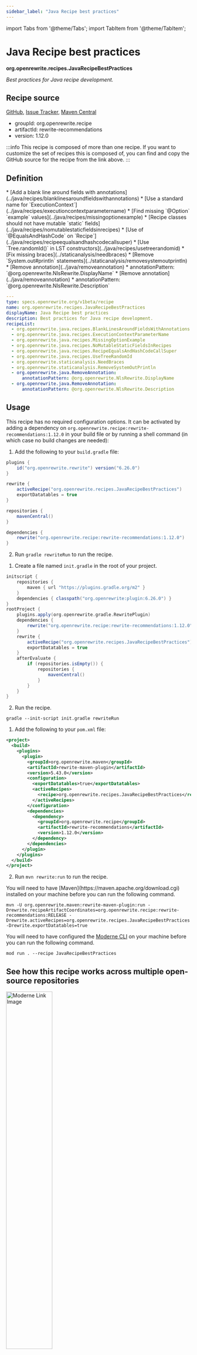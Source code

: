 ```yaml
---
sidebar_label: "Java Recipe best practices"
---
```


import Tabs from '@theme/Tabs';
import TabItem from '@theme/TabItem';

# Java Recipe best practices

**org.openrewrite.recipes.JavaRecipeBestPractices**

_Best practices for Java recipe development._

## Recipe source

[GitHub](https://github.com/openrewrite/rewrite-recommendations/blob/main/src/main/resources/META-INF/rewrite/openrewrite.yml), [Issue Tracker](https://github.com/openrewrite/rewrite-recommendations/issues), [Maven Central](https://central.sonatype.com/artifact/org.openrewrite.recipe/rewrite-recommendations/1.12.0/jar)

* groupId: org.openrewrite.recipe
* artifactId: rewrite-recommendations
* version: 1.12.0

:::info
This recipe is composed of more than one recipe. If you want to customize the set of recipes this is composed of, you can find and copy the GitHub source for the recipe from the link above.
:::

## Definition

<Tabs groupId="recipeType">
<TabItem value="recipe-list" label="Recipe List" >
* [Add a blank line around fields with annotations](../java/recipes/blanklinesaroundfieldswithannotations)
* [Use a standard name for `ExecutionContext`](../java/recipes/executioncontextparametername)
* [Find missing `@Option` `example` values](../java/recipes/missingoptionexample)
* [Recipe classes should not have mutable `static` fields](../java/recipes/nomutablestaticfieldsinrecipes)
* [Use of `@EqualsAndHashCode` on `Recipe`](../java/recipes/recipeequalsandhashcodecallsuper)
* [Use `Tree.randomId()` in LST constructors](../java/recipes/usetreerandomid)
* [Fix missing braces](../staticanalysis/needbraces)
* [Remove `System.out#println` statements](../staticanalysis/removesystemoutprintln)
* [Remove annotation](../java/removeannotation)
  * annotationPattern: `@org.openrewrite.NlsRewrite.DisplayName`
* [Remove annotation](../java/removeannotation)
  * annotationPattern: `@org.openrewrite.NlsRewrite.Description`

</TabItem>

<TabItem value="yaml-recipe-list" label="Yaml Recipe List">

```yaml
---
type: specs.openrewrite.org/v1beta/recipe
name: org.openrewrite.recipes.JavaRecipeBestPractices
displayName: Java Recipe best practices
description: Best practices for Java recipe development.
recipeList:
  - org.openrewrite.java.recipes.BlankLinesAroundFieldsWithAnnotations
  - org.openrewrite.java.recipes.ExecutionContextParameterName
  - org.openrewrite.java.recipes.MissingOptionExample
  - org.openrewrite.java.recipes.NoMutableStaticFieldsInRecipes
  - org.openrewrite.java.recipes.RecipeEqualsAndHashCodeCallSuper
  - org.openrewrite.java.recipes.UseTreeRandomId
  - org.openrewrite.staticanalysis.NeedBraces
  - org.openrewrite.staticanalysis.RemoveSystemOutPrintln
  - org.openrewrite.java.RemoveAnnotation:
      annotationPattern: @org.openrewrite.NlsRewrite.DisplayName
  - org.openrewrite.java.RemoveAnnotation:
      annotationPattern: @org.openrewrite.NlsRewrite.Description

```
</TabItem>
</Tabs>

## Usage

This recipe has no required configuration options. It can be activated by adding a dependency on `org.openrewrite.recipe:rewrite-recommendations:1.12.0` in your build file or by running a shell command (in which case no build changes are needed): 
<Tabs groupId="projectType">
<TabItem value="gradle" label="Gradle">

1. Add the following to your `build.gradle` file:

```groovy title="build.gradle"
plugins {
    id("org.openrewrite.rewrite") version("6.26.0")
}

rewrite {
    activeRecipe("org.openrewrite.recipes.JavaRecipeBestPractices")
    exportDatatables = true
}

repositories {
    mavenCentral()
}

dependencies {
    rewrite("org.openrewrite.recipe:rewrite-recommendations:1.12.0")
}
```

2. Run `gradle rewriteRun` to run the recipe.
</TabItem>

<TabItem value="gradle-init-script" label="Gradle init script">

1. Create a file named `init.gradle` in the root of your project.

```groovy title="init.gradle"
initscript {
    repositories {
        maven { url "https://plugins.gradle.org/m2" }
    }
    dependencies { classpath("org.openrewrite:plugin:6.26.0") }
}
rootProject {
    plugins.apply(org.openrewrite.gradle.RewritePlugin)
    dependencies {
        rewrite("org.openrewrite.recipe:rewrite-recommendations:1.12.0")
    }
    rewrite {
        activeRecipe("org.openrewrite.recipes.JavaRecipeBestPractices")
        exportDatatables = true
    }
    afterEvaluate {
        if (repositories.isEmpty()) {
            repositories {
                mavenCentral()
            }
        }
    }
}
```

2. Run the recipe.

```shell title="shell"
gradle --init-script init.gradle rewriteRun
```

</TabItem>
<TabItem value="maven" label="Maven POM">

1. Add the following to your `pom.xml` file:

```xml title="pom.xml"
<project>
  <build>
    <plugins>
      <plugin>
        <groupId>org.openrewrite.maven</groupId>
        <artifactId>rewrite-maven-plugin</artifactId>
        <version>5.43.0</version>
        <configuration>
          <exportDatatables>true</exportDatatables>
          <activeRecipes>
            <recipe>org.openrewrite.recipes.JavaRecipeBestPractices</recipe>
          </activeRecipes>
        </configuration>
        <dependencies>
          <dependency>
            <groupId>org.openrewrite.recipe</groupId>
            <artifactId>rewrite-recommendations</artifactId>
            <version>1.12.0</version>
          </dependency>
        </dependencies>
      </plugin>
    </plugins>
  </build>
</project>
```

2. Run `mvn rewrite:run` to run the recipe.
</TabItem>

<TabItem value="maven-command-line" label="Maven Command Line">
You will need to have [Maven](https://maven.apache.org/download.cgi) installed on your machine before you can run the following command.

```shell title="shell"
mvn -U org.openrewrite.maven:rewrite-maven-plugin:run -Drewrite.recipeArtifactCoordinates=org.openrewrite.recipe:rewrite-recommendations:RELEASE -Drewrite.activeRecipes=org.openrewrite.recipes.JavaRecipeBestPractices -Drewrite.exportDatatables=true
```
</TabItem>
<TabItem value="moderne-cli" label="Moderne CLI">

You will need to have configured the [Moderne CLI](https://docs.moderne.io/moderne-cli/cli-intro) on your machine before you can run the following command.

```shell title="shell"
mod run . --recipe JavaRecipeBestPractices
```
</TabItem>
</Tabs>

## See how this recipe works across multiple open-source repositories

<a href="https://app.moderne.io/recipes/org.openrewrite.recipes.JavaRecipeBestPractices">
    <img
    src={require("/static/img/ModerneRecipeButton.png").default}
    alt="Moderne Link Image"
    width="50%"
    />
</a>

The community edition of the Moderne platform enables you to easily run recipes across thousands of open-source repositories.

Please [contact Moderne](https://moderne.io/product) for more information about safely running the recipes on your own codebase in a private SaaS.
## Data Tables

### Source files that had results
**org.openrewrite.table.SourcesFileResults**

_Source files that were modified by the recipe run._

| Column Name | Description |
| ----------- | ----------- |
| Source path before the run | The source path of the file before the run. `null` when a source file was created during the run. |
| Source path after the run | A recipe may modify the source path. This is the path after the run. `null` when a source file was deleted during the run. |
| Parent of the recipe that made changes | In a hierarchical recipe, the parent of the recipe that made a change. Empty if this is the root of a hierarchy or if the recipe is not hierarchical at all. |
| Recipe that made changes | The specific recipe that made a change. |
| Estimated time saving | An estimated effort that a developer to fix manually instead of using this recipe, in unit of seconds. |
| Cycle | The recipe cycle in which the change was made. |

### Source files that errored on a recipe
**org.openrewrite.table.SourcesFileErrors**

_The details of all errors produced by a recipe run._

| Column Name | Description |
| ----------- | ----------- |
| Source path | The file that failed to parse. |
| Recipe that made changes | The specific recipe that made a change. |
| Stack trace | The stack trace of the failure. |

### Recipe performance
**org.openrewrite.table.RecipeRunStats**

_Statistics used in analyzing the performance of recipes._

| Column Name | Description |
| ----------- | ----------- |
| The recipe | The recipe whose stats are being measured both individually and cumulatively. |
| Source file count | The number of source files the recipe ran over. |
| Source file changed count | The number of source files which were changed in the recipe run. Includes files created, deleted, and edited. |
| Cumulative scanning time | The total time spent across the scanning phase of this recipe. |
| 99th percentile scanning time | 99 out of 100 scans completed in this amount of time. |
| Max scanning time | The max time scanning any one source file. |
| Cumulative edit time | The total time spent across the editing phase of this recipe. |
| 99th percentile edit time | 99 out of 100 edits completed in this amount of time. |
| Max edit time | The max time editing any one source file. |


